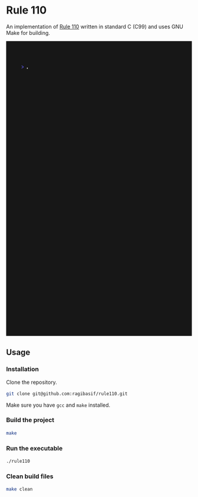 # Rule 110

An implementation of [Rule 110](https://en.wikipedia.org/wiki/Rule_110) written in standard C (C99) and uses GNU Make for building.

<img src="./docs/rule110-demo0.gif" alt="rule110-demo-0" width="800" height="800"/>

## Usage

### Installation

Clone the repository.

```bash
git clone git@github.com:ragibasif/rule110.git
```

Make sure you have `gcc` and `make` installed.

### Build the project

```bash
make
```

### Run the executable

```bash
./rule110
```

### Clean build files

```bash
make clean
```
